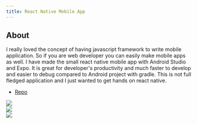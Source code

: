```yaml
---
title: React Native Mobile App
---
```


## About

I really loved the concept of having javascript framework to write mobile application. So if you are web developer you can easily make mobile apps as well. I have made the small react native mobile app with Android Studio and Expo. It is great for developer's productivity and much faster to develop and easier to debug compared to Android project with gradle. This is not full fledged application and I just wanted to get hands on react native.

* [Repo](https://github.com/r-u-t-u/foodie-app)

<div class="row">
    <div class="col-sm-6">
        <img src = "{{ site.baseurl }}/theme/img/vegetarian-list.jpg"/>
    </div>
    <div class="col-sm-6">
        <img src = "{{ site.baseurl }}/theme/img/dessert-list.jpg"/>
    </div>
</div>

<div class="mt-5">
    <img class=".img-fluid" src = "{{ site.baseurl }}/theme/img/apple-blackberry-crumble.jpg"/>
</div>